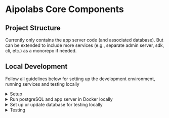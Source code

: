 # Aipolabs Core Components

## Project Structure
Currently only contains the app server code (and associated database).
But can be extended to include more services (e.g., separate admin server, sdk, cli, etc.) as a monorepo if needed.

## Local Development
Follow all guidelines below for setting up the development environment, running services and testing locally


<details>
  <summary>Setup</summary>

  - Git clone the repo
  - Python ^3.12
  - Install `docker`
  - Install `poetry`
  - Activate virtual env: `poetry shell`
    - We use docker and docker compose to run components in a container, so using a virtual env is more for development purposes. (IDE, pytest, dev dependencies, etc.)
  - Install dependencies: `poetry install`
  - Set up `.env` file according to `.env.example`, these should be parameters for testing and loaded from env variables in docker compose instead of being loaded by the app server directly
  - Coding style
    - all the following tools are part of `pyproject.toml` dev dependencies, and are automatically installed when running `poetry install`
    - use `black` to format the code
    - use `flake8` to lint the code
    - use `mypy` to type check the code
    - use `isort` to sort the imports
    - use `pre-commit` to run the above tools as pre-commit hooks
  - Install `pre-commit` hooks: `pre-commit install`
  - Setup you preferred editor to use `Black` formatter
    - e.g., you might need to install `Black` formatter extension in VS Code, and configure the setting as below
      ```json
      {
        "editor.formatOnSave": true,
        "editor.defaultFormatter": "ms-python.black-formatter"
      }
      ```
</details>

<details>
  <summary>Run postgreSQL and app server in Docker locally</summary>

  - `docker-compose up --build`: build app server and start the database and app server
  - You can access the `Swagger UI` at `http://localhost:8000/v1/docs`
</details>

<details>
  <summary>Set up or update database for testing locally</summary>

  - In local development the `app` directory is mounted as a volume inside the container, you can run the migrations with `alembic` commands inside the container and the migration code (`versions` folder) will be in your local directory (instead of being only inside the container).
  - Get a bash shell inside the app server container for running commands
    - `docker-compose exec app bash`
  - Set up the database (running in docker) with the latest migration 
    - `alembic upgrade head`
  - (Optional) Connect to the database using a GUI client like `DBeaver`
    - Parameters for the db connection can be found in the `docker-compose.yml` file
  - (If any changes are made to the models) After changing any tables or models, generate a new migration
    - Check if a new migration is needed: `alembic check`
    - Generate a new migration if a new migration is needed: `alembic revision --autogenerate -m "<some message>"`
    - (If needed) Change the generated file in `alembic/versions/` to add the necessary changes (that are not auto-generated), e.g.,:
      - import `pgvector` library for `Vector` type
      - create and drop necessary indexes
      - create and drop vector extension
      - ...  
    - Apply the changes to the database: `alembic upgrade head`
    - (If needed) you can undo the last change to the database: `alembic downgrade -1`
</details>

<details>
  <summary>Testing</summary>

  - Make sure services and database are running, as instructed previously
    - We will read and write to the `db` instance running in docker
    - We will **NOT** send and receive requests to the `app` server instance running in docker because we use `TestClient` (but still need to make sure it's running in order to apply database migrations and run `pytest`, and all `env` variables are only available in the container of `app` server)
  - Make sure you have applied the latest migrations, and all tables are empty
    - `docker-compose exec app alembic upgrade head`
  - Run tests
    - `docker-compose exec app pytest -vv -s`
  - Apart from running `pytest`, you should also manually do integration tests by sending requests to the endpoints (the `app` server instance running in docker) and checking the behaviors
</details>
